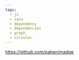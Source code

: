 ```yaml
---
tags:
  - js
  - sass
  - dependency
  - dependencies
  - graph
  - circular
---
```

https://github.com/pahen/madge

